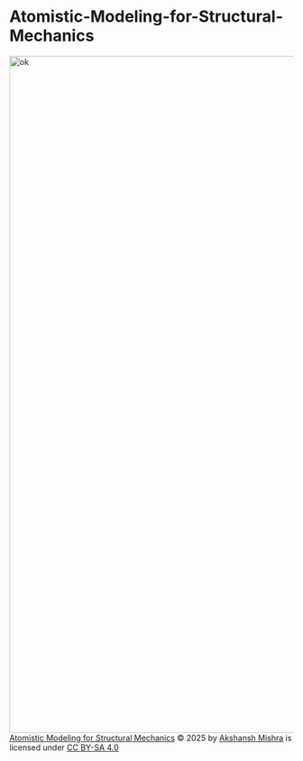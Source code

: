 # Atomistic-Modeling-for-Structural-Mechanics

<img width="1600" height="1200" alt="ok" src="https://github.com/user-attachments/assets/e0727dcf-8f95-4366-98a6-6b383d6d168d" />
<a href="https://creativecommons.org">Atomistic Modeling for Structural Mechanics</a> © 2025 by <a href="https://creativecommons.org">Akshansh Mishra</a> is licensed under <a href="https://creativecommons.org/licenses/by-sa/4.0/">CC BY-SA 4.0</a><img src="https://mirrors.creativecommons.org/presskit/icons/cc.svg" alt="" style="max-width: 1em;max-height:1em;margin-left: .2em;"><img src="https://mirrors.creativecommons.org/presskit/icons/by.svg" alt="" style="max-width: 1em;max-height:1em;margin-left: .2em;"><img src="https://mirrors.creativecommons.org/presskit/icons/sa.svg" alt="" style="max-width: 1em;max-height:1em;margin-left: .2em;">
